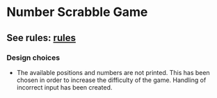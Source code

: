 # Number Scrabble Game
## See rules: [rules](https://en.wikipedia.org/wiki/Number_Scrabble)


### Design choices
- The available positions and numbers are not printed. This has been chosen in order to increase the difficulty of the game. Handling of incorrect input has been created. 
